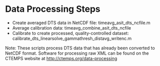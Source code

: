 # Data Processing Steps

* Create averaged DTS data in NetCDF file: timeavg_asit_dts_ncfile.m 
* Average calibration data: timeavg_combine_asit_dts_ncfile 
* Calibrate to create processed, quality-controlled dataset: calibrate_dts_linearsolve_gammathresh_distavg_writenc.m

Note: These scripts process DTS data that has already been converted to NetCDF format. Software for processing raw XML can be found on the CTEMPS website at http://ctemps.org/data-processing